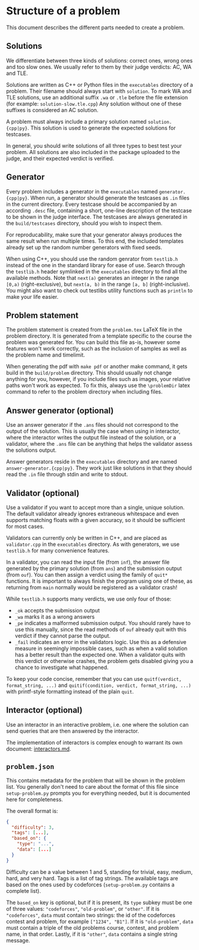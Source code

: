 # Structure of a problem

This document describes the different parts needed to create a problem.


## Solutions

We differentiate between three kinds of solutions: correct ones, wrong ones and too slow ones.
We usually refer to them by their judge verdicts: AC, WA and TLE.

Solutions are written as C++ or Python files in the `executables` directory of a problem.
Their filename should always start with `solution`.
To mark WA and TLE solutions, use an additional suffix `.wa` or `.tle` before the file extension (for example: `solution-slow.tle.cpp`)
Any solution without one of these suffixes is considered an AC solution.

A problem must always include a primary solution named `solution.{cpp|py}`.
This solution is used to generate the expected solutions for testcases.

In general, you should write solutions of all three types to best test your problem.
All solutions are also included in the package uploaded to the judge, and their expected verdict is verified.

## Generator

Every problem includes a generator in the `executables` named `generator.{cpp|py}`.
When run, a generator should generate the testcases as `.in` files in the current directory.
Every testcase should be accompanied by an according `.desc` file, containing a short, one-line description of the testcase to be shown in the judge interface.
The testcases are always generated in the `build/testcases` directory, should you wish to inspect them.

For reproducability, make sure that your generator always produces the same result when run multiple times.
To this end, the included templates already set up the random number generators with fixed seeds.

When using C++, you should use the random genrator from `testlib.h` instead of the one in the standard library for ease of use.
Search through the `testlib.h` header symlinked in the `executables` directory to find all the available methods.
Note that `next(a)` generates an integer in the range `[0,a)` (right-exclusive), but `next(a, b)` in the range `[a, b]` (right-inclusive).
You might also want to check out testlibs utility functions such as `println` to make your life easier.

## Problem statement

The problem statement is created from the `problem.tex` LaTeX file in the problem directory.
It is generated from a template specific to the course the problem was generated for.
You can build this file as-is, however some features won't work correctly, such as the inclusion of samples as well as the problem name and timelimit.

When generating the pdf with `make pdf` or another make command, it gets build in the `build/problem` directory.
This should usually not change anything for you, however, if you include files such as images, your relative paths won't work as expected.
To fix this, always use the `\problemDir` latex command to refer to the problem directory when including files.

## Answer generator (optional)

Use an answer generator if the `.ans` files should not correspond to the output of the solution.
This is usually the case when using in interactor, where the interactor writes the output file instead of the solution, or a validator, where the `.ans` file can be anything that helps the validator assess the solutions output.

Answer generators reside in the `executables` directory and are named `answer-generator.{cpp|py}`.
They work just like solutions in that they should read the `.in` file through stdin and write to stdout.

## Validator (optional)

Use a validator if you want to accept more than a single, unique solution.
The default validator already ignores extraneous whitespace and even supports matching floats with a given accuracy, so it should be sufficient for most cases.

Validators can currently only be written in C++, and are placed as `validator.cpp` in the `executables` directory.
As with generators, we use `testlib.h` for many convenience features.

In a validator, you can read the input file (from `inf`), the answer file generated by the primary solution (from `ans`) and the submission output (from `ouf`).
You can then assign a verdict using the family of `quit*` functions.
It is important to always finish the program using one of these, as returning from `main` normally would be registered as a validator crash!

While `testlib.h` supports many verdicts, we use only four of those:
 * `_ok` accepts the submission output
 * `_wa` marks it as a wrong answers
 * `_pe` indicates a malformed submission output. You should rarely have to use this manually, since the read methods of `ouf` already quit with this verdict if they cannot parse the output.
 * `_fail` indicates an error in the validators logic. Use this as a defensive measure in seemingly impossible cases, such as when a valid solution has a better result than the expected one. When a validator quits with this verdict or otherwise crashes, the problem gets disabled giving you a chance to investigate what happened.

To keep your code concise, remember that you can use `quitf(verdict, format_string, ...)` and `quitif(condition, verdict, format_string, ...)` with printf-style formatting instead of the plain `quit`.

## Interactor (optional)

Use an interactor in an interactive problem, i.e. one where the solution can send queries that are then answered by the interactor.

The implementation of interactors is complex enough to warrant its own document: [interactors.md](interactors.md).

## `problem.json`

This contains metadata for the problem that will be shown in the problem list.
You generally don't need to care about the format of this file since `setup-problem.py` prompts you for everything needed, but it is documented here for completeness.

The overall format is:
```json
{
  "difficulty": 3,
  "tags": [...],
  "based_on": {
    "type": "...",
    "data": [...]
  }
}
```
Difficulty can be a value between 1 and 5, standing for trivial, easy, medium, hard, and very hard.
Tags is a list of tag strings.
The available tags are based on the ones used by codeforces (`setup-problem.py` contains a complete list).

The `based_on` key is optional, but if it is present, its `type` subkey must be one of three values: `"codeforces"`, `"old-problem"`, or `"other"`.
If it is `"codeforces"`, `data` must contain two strings: the id of the codeforces contest and problem, for example `["1234", "B1"]`.
If it is `"old-problem"`, `data` must contain a triple of the old problems course, contest, and problem name, in that order.
Lastly, if it is `"other"`, `data` contains a single string message.
